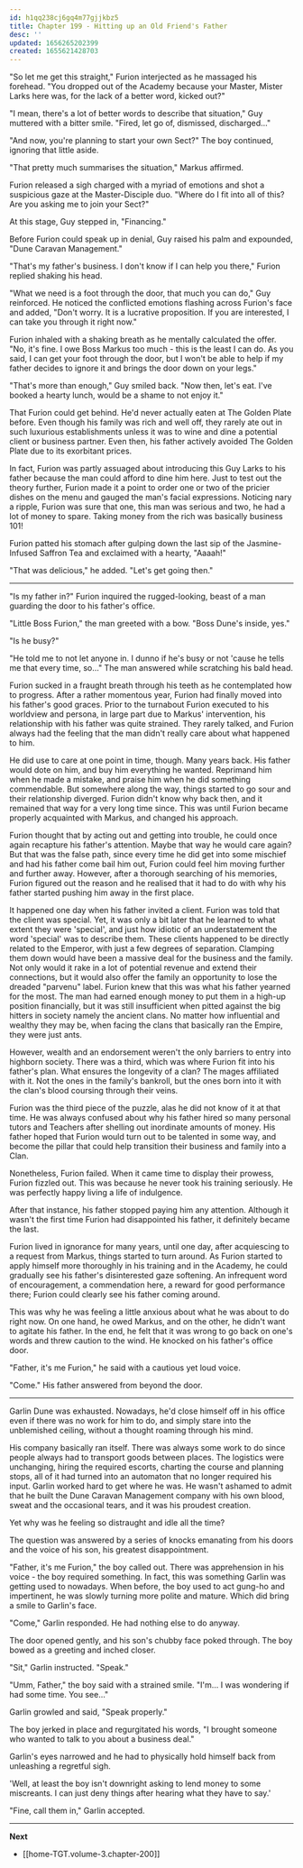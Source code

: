 ```yaml
---
id: h1qq238cj6gq4m77gjjkbz5
title: Chapter 199 - Hitting up an Old Friend's Father
desc: ''
updated: 1656265202399
created: 1655621428703
---
```


"So let me get this straight," Furion interjected as he massaged his forehead. "You dropped out of the Academy because your Master, Mister Larks here was, for the lack of a better word, kicked out?"

"I mean, there's a lot of better words to describe that situation," Guy muttered with a bitter smile. "Fired, let go of, dismissed, discharged..."

"And now, you're planning to start your own Sect?" The boy continued, ignoring that little aside.

"That pretty much summarises the situation," Markus affirmed.

Furion released a sigh charged with a myriad of emotions and shot a suspicious gaze at the Master-Disciple duo. "Where do I fit into all of this? Are you asking me to join your Sect?"

At this stage, Guy stepped in, "Financing."

Before Furion could speak up in denial, Guy raised his palm and expounded, "Dune Caravan Management."

"That's my father's business. I don't know if I can help you there," Furion replied shaking his head.

"What we need is a foot through the door, that much you can do," Guy reinforced. He noticed the conflicted emotions flashing across Furion's face and added, "Don't worry. It is a lucrative proposition. If you are interested, I can take you through it right now."

Furion inhaled with a shaking breath as he mentally calculated the offer. "No, it's fine. I owe Boss Markus too much - this is the least I can do. As you said, I can get your foot through the door, but I won't be able to help if my father decides to ignore it and brings the door down on your legs."

"That's more than enough," Guy smiled back. "Now then, let's eat. I've booked a hearty lunch, would be a shame to not enjoy it."

That Furion could get behind. He'd never actually eaten at The Golden Plate before. Even though his family was rich and well off, they rarely ate out in such luxurious establishments unless it was to wine and dine a potential client or business partner. Even then, his father actively avoided The Golden Plate due to its exorbitant prices.

In fact, Furion was partly assuaged about introducing this Guy Larks to his father because the man could afford to dine him here. Just to test out the theory further, Furion made it a point to order one or two of the pricier dishes on the menu and gauged the man's facial expressions. Noticing nary a ripple, Furion was sure that one, this man was serious and two, he had a lot of money to spare. Taking money from the rich was basically business 101!

Furion patted his stomach after gulping down the last sip of the Jasmine-Infused Saffron Tea and exclaimed with a hearty, "Aaaah!"

"That was delicious," he added. "Let's get going then."

____

"Is my father in?" Furion inquired the rugged-looking, beast of a man guarding the door to his father's office.

"Little Boss Furion," the man greeted with a bow. "Boss Dune's inside, yes."

"Is he busy?"

"He told me to not let anyone in. I dunno if he's busy or not 'cause he tells me that every time, so..." The man answered while scratching his bald head.

Furion sucked in a fraught breath through his teeth as he contemplated how to progress. After a rather momentous year, Furion had finally moved into his father's good graces. Prior to the turnabout Furion executed to his worldview and persona, in large part due to Markus' intervention, his relationship with his father was quite strained. They rarely talked, and Furion always had the feeling that the man didn't really care about what happened to him.

He did use to care at one point in time, though. Many years back. His father would dote on him, and buy him everything he wanted. Reprimand him when he made a mistake, and praise him when he did something commendable. But somewhere along the way, things started to go sour and their relationship diverged. Furion didn't know why back then, and it remained that way for a very long time since. This was until Furion became properly acquainted with Markus, and changed his approach.

Furion thought that by acting out and getting into trouble, he could once again recapture his father's attention. Maybe that way he would care again? But that was the false path, since every time he did get into some mischief and had his father come bail him out, Furion could feel him moving further and further away. However, after a thorough searching of his memories, Furion figured out the reason and he realised that it had to do with why his father started pushing him away in the first place.

It happened one day when his father invited a client. Furion was told that the client was special. Yet, it was only a bit later that he learned to what extent they were 'special', and just how idiotic of an understatement the word 'special' was to describe them. These clients happened to be directly related to the Emperor, with just a few degrees of separation. Clamping them down would have been a massive deal for the business and the family. Not only would it rake in a lot of potential revenue and extend their connections, but it would also offer the family an opportunity to lose the dreaded "parvenu" label. Furion knew that this was what his father yearned for the most. The man had earned enough money to put them in a high-up position financially, but it was still insufficient when pitted against the big hitters in society namely the ancient clans. No matter how influential and wealthy they may be, when facing the clans that basically ran the Empire, they were just ants.

However, wealth and an endorsement weren't the only barriers to entry into highborn society. There was a third, which was where Furion fit into his father's plan. What ensures the longevity of a clan? The mages affiliated with it. Not the ones in the family's bankroll, but the ones born into it with the clan's blood coursing through their veins.

Furion was the third piece of the puzzle, alas he did not know of it at that time. He was always confused about why his father hired so many personal tutors and Teachers after shelling out inordinate amounts of money. His father hoped that Furion would turn out to be talented in some way, and become the pillar that could help transition their business and family into a Clan.

Nonetheless, Furion failed. When it came time to display their prowess, Furion fizzled out. This was because he never took his training seriously. He was perfectly happy living a life of indulgence.

After that instance, his father stopped paying him any attention. Although it wasn't the first time Furion had disappointed his father, it definitely became the last.

Furion lived in ignorance for many years, until one day, after acquiescing to a request from Markus, things started to turn around. As Furion started to apply himself more thoroughly in his training and in the Academy, he could gradually see his father's disinterested gaze softening. An infrequent word of encouragement, a commendation here, a reward for good performance there; Furion could clearly see his father coming around.

This was why he was feeling a little anxious about what he was about to do right now. On one hand, he owed Markus, and on the other, he didn't want to agitate his father. In the end, he felt that it was wrong to go back on one's words and threw caution to the wind. He knocked on his father's office door.

"Father, it's me Furion," he said with a cautious yet loud voice.

"Come." His father answered from beyond the door.

____

Garlin Dune was exhausted. Nowadays, he'd close himself off in his office even if there was no work for him to do, and simply stare into the unblemished ceiling, without a thought roaming through his mind.

His company basically ran itself. There was always some work to do since people always had to transport goods between places. The logistics were unchanging, hiring the required escorts, charting the course and planning stops, all of it had turned into an automaton that no longer required his input. Garlin worked hard to get where he was. He wasn't ashamed to admit that he built the Dune Caravan Management company with his own blood, sweat and the occasional tears, and it was his proudest creation.

Yet why was he feeling so distraught and idle all the time?

The question was answered by a series of knocks emanating from his doors and the voice of his son, his greatest disappointment.

"Father, it's me Furion," the boy called out. There was apprehension in his voice - the boy required something. In fact, this was something Garlin was getting used to nowadays. When before, the boy used to act gung-ho and impertinent, he was slowly turning more polite and mature. Which did bring a smile to Garlin's face.

"Come," Garlin responded. He had nothing else to do anyway.

The door opened gently, and his son's chubby face poked through. The boy bowed as a greeting and inched closer.

"Sit," Garlin instructed. "Speak."

"Umm, Father," the boy said with a strained smile. "I'm... I was wondering if had some time. You see..."

Garlin growled and said, "Speak properly."

The boy jerked in place and regurgitated his words, "I brought someone who wanted to talk to you about a business deal."

Garlin's eyes narrowed and he had to physically hold himself back from unleashing a regretful sigh.

'Well, at least the boy isn't downright asking to lend money to some miscreants. I can just deny things after hearing what they have to say.'

"Fine, call them in," Garlin accepted.

____

**Next**
* [[home-TGT.volume-3.chapter-200]]